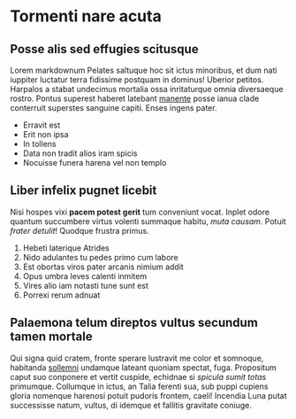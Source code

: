 # Tormenti nare acuta

## Posse alis sed effugies scitusque

Lorem markdownum Pelates saltuque hoc sit ictus minoribus, et dum nati iuppiter
luctatur terra fidissime postquam in dominus! Uberior petitos. Harpalos a stabat
undecimus mortalia ossa inritaturque omnia diversaeque rostro. Pontus superest
haberet latebant [manente](http://tanto.com/ponit.html) posse ianua clade
conterruit superstes sanguine capiti. Enses ingens pater.

- Erravit est
- Erit non ipsa
- In tollens
- Data non tradit alios iram spicis
- Nocuisse funera harena vel non templo

## Liber infelix pugnet licebit

Nisi hospes vixi **pacem potest gerit** tum conveniunt vocat. Inplet odore
quantum succumbere virtus volenti summaque habitu, *muta causam*. Potuit *frater
detulit*! Quodque frustra primus.

1. Hebeti laterique Atrides
2. Nido adulantes tu pedes primo cum labore
3. Est obortas viros pater arcanis nimium addit
4. Opus umbra leves calenti inmitem
5. Vires alio iam notasti tune sunt est
6. Porrexi rerum adnuat

## Palaemona telum direptos vultus secundum tamen mortale

Qui signa quid cratem, fronte sperare lustravit me color et somnoque, habitanda
[sollemni](http://www.phaethon.io/) undamque lateant quoniam spectat, fuga.
Propositum caput suo conponere et vertit cuspide, echidnae si *spicula sumit
totas* primumque. Collumque in ictus, an Talia ferenti sua, sub puppi cupiens
gloria nomenque harenosi potuit pudoris frontem, caeli! Incendia Luna putat
successisse natum, vultus, di idemque et fallitis gravitate coniuge.

